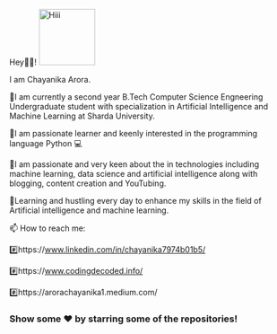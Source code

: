 Hey🙋‍♀!                       <img src="https://i.pinimg.com/originals/cd/e8/c1/cde8c1a1b135687226eeb2585939c72a.gif" width="100px" alt="Hiii" /> 

I am Chayanika Arora.

🚩I am currently a second year B.Tech Computer Science Engneering Undergraduate student with specialization in Artificial Intelligence and Machine Learning at Sharda University.

🚩I am passionate learner and keenly interested in the programming language Python 💻

🚩I am passionate and very keen about the in technologies including machine learning, data science and artificial intelligence along with blogging, content creation and YouTubing. 

🚩Learning and hustling every day to enhance my skills in the field of Artificial intelligence and machine learning. 

📫 How to reach me:

#️⃣https://www.linkedin.com/in/chayanika7974b01b5/

#️⃣https://www.codingdecoded.info/

#️⃣https://arorachayanika1.medium.com/

### Show some ❤️ by starring some of the repositories!
